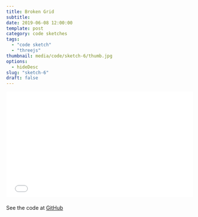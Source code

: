 ```yaml
---
title: Broken Grid
subtitle:
date: 2019-06-08 12:00:00
template: post
category: code sketches
tags:
  - "code sketch"
  - "threejs"
thumbnail: media/code/sketch-6/thumb.jpg
options:
  - hideDesc
slug: "sketch-6"
draft: false
---
```


<style type="text/css">
.resp-container {
  position: relative;
  overflow: hidden;
  padding-top: 56.25%;
  margin-bottom: 20px;
}
.resp-iframe {
    position: absolute;
    top: 0;
    left: 0;
    width: 100%;
    height: 100%;
    border: 0;
}
</style>

<div class="resp-container">
  <iframe id="sketch-6"
      class="resp-iframe"
      title="sketch-6"
      src="/visualizations/viz-broken-grid"
      scrolling="no">
  </iframe>
</div>

See the code at [GitHub](https://github.com/rjsalvadorr/portfolio-v4a/blob/master/src/components/visualizations/broken-grid.js)
